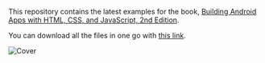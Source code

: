 This repository contains the latest examples for the book, [Building Android Apps with HTML, CSS, and JavaScript, 2nd Edition](http://shop.oreilly.com/product/0636920022886.do).

You can download all the files in one go with [this link](https://github.com/jonathanstark/android-book-example-files/zipball/master).

![Cover](http://akamaicovers.oreilly.com/images/0636920022886/cat.gif)
